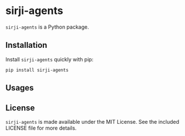 # sirji-agents

`sirji-agents` is a Python package.

## Installation

Install `sirji-agents` quickly with pip:

```
pip install sirji-agents
```

## Usages



## License

`sirji-agents` is made available under the MIT License. See the included LICENSE file for more details.
